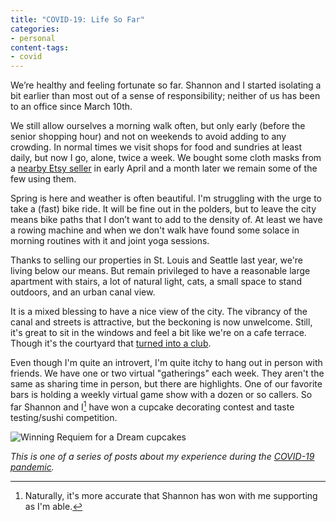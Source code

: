 ```yaml
---
title: "COVID-19: Life So Far"
categories:
- personal
content-tags:
- covid
---
```


We’re healthy and feeling fortunate so far. Shannon and I started isolating a bit earlier than most out of a sense of responsibility; neither of us has been to an office since March 10th.

We still allow ourselves a morning walk often, but only early (before the senior shopping hour) and not on weekends to avoid adding to any crowding. In normal times we visit shops for food and sundries at least daily, but now I go, alone, twice a week. We bought some cloth masks from a [nearby Etsy seller](https://www.etsy.com/shop/HiesjeNL?ref=simple-shop-header-name&listing_id=791804245&section_id=28429744) in early April and a month later we remain some of the few using them.

Spring is here and weather is often beautiful. I'm struggling with the urge to take a (fast) bike ride. It will be fine out in the polders, but to leave the city means bike paths that I don’t want to add to the density of. At least we have a rowing machine and when we don't walk have found some solace in morning routines with it and joint yoga sessions.

Thanks to selling our properties in St. Louis and Seattle last year, we're living below our means. But remain privileged to have a reasonable large apartment with stairs, a lot of natural light, cats, a small space to stand outdoors, and an urban canal view.

It is a mixed blessing to have a nice view of the city. The vibrancy of the canal and streets is attractive, but the beckoning is now unwelcome. Still, it's great to sit in the windows and feel a bit like we're on a cafe terrace. Though it's the courtyard that [turned into a club](/2020/02/28/koningsdag.html).

Even though I'm quite an introvert, I'm quite itchy to hang out in person with friends. We have one or two virtual "gatherings" each week. They aren't the same as sharing time in person, but there are highlights. One of our favorite bars is holding a weekly virtual game show with a dozen or so callers. So far Shannon and I[^winner] have won a cupcake decorating contest and taste testing/sushi competition.

[^winner]: Naturally, it's more accurate that Shannon has won with me supporting as I'm able.

![Winning _Requiem for a Dream_ cupcakes](/media/2020-05/cupcakes.jpeg)

_This is one of a series of posts about my experience during the [COVID-19 pandemic](/logs/events/2020-pandemic/)._
